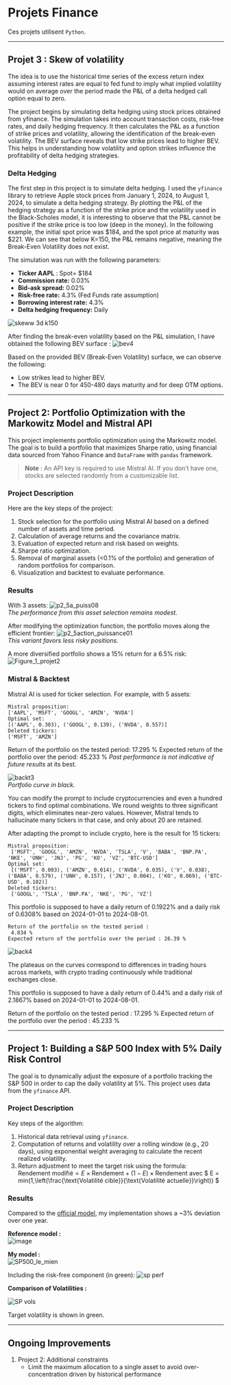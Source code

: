# Projets Finance 

Ces projets utilisent `Python`.

---
## Projet 3 : Skew of volatility

The idea is to use the historical time series of the excess return index assuming interest rates are equal to fed fund to imply what 
implied volatility would on average over the period made the P&L of a delta hedged call option equal to zero.

The project begins by simulating delta hedging using stock prices obtained from yfinance. The simulation takes into account transaction costs, risk-free rates, and daily hedging frequency. It then calculates the P&L as a function of strike prices and volatility, allowing the identification of the break-even volatility. The BEV surface reveals that low strike prices lead to higher BEV. This helps in understanding how volatility and option strikes influence the profitability of delta hedging strategies.

### Delta Hedging

The first step in this project is to simulate delta hedging. I used the `yfinance` library to retrieve Apple stock prices from January 1, 2024, to August 1, 2024, to simulate a delta hedging strategy. By plotting the P&L of the hedging strategy as a function of the strike price and the volatility used in the Black-Scholes model, it is interesting to observe that the P&L cannot be positive if the strike price is too low (deep in the money). In the following example, the initial spot price was $184, and the spot price at maturity was $221. We can see that below K=150, the P&L remains negative, meaning the Break-Even Volatility does not exist.

The simulation was run with the following parameters:
- **Ticker AAPL** : Spot= $184
- **Commission rate:** 0.03%
- **Bid-ask spread:** 0.02%
- **Risk-free rate:** 4.3% (Fed Funds rate assumption)
- **Borrowing interest rate:** 4.3%
- **Delta hedging frequency:** Daily

![skeww 3d k150](https://github.com/user-attachments/assets/4208010f-38e7-4b74-9812-c0b6880470c9)

After finding the break-even volatility based on the P&L simulation, I have obtained the following BEV surface :
![bev4](https://github.com/user-attachments/assets/0f867512-6fd6-439f-8e83-7829a44f0235)


Based on the provided BEV (Break-Even Volatility) surface, we can observe the following:

- Low strikes lead to higher BEV.
- The BEV is near 0 for 450-480 days maturity and for deep OTM options.

---
## Project 2: Portfolio Optimization with the Markowitz Model and Mistral API

This project implements portfolio optimization using the Markowitz model. The goal is to build a portfolio that maximizes Sharpe ratio, using financial data sourced from Yahoo Finance and ```DataFrame``` with ```pandas``` framework.

> **Note** : An API key is required to use Mistral AI. If you don’t have one, stocks are selected randomly from a customizable list.

### Project Description
Here are the key steps of the project:
1. Stock selection for the portfolio using Mistral AI based on a defined number of assets and time period.
2. Calculation of average returns and the covariance matrix.
3. Evaluation of expected return and risk based on weights.
4. Sharpe ratio optimization. 
5. Removal of marginal assets (<0.1% of the portfolio) and generation of random portfolios for comparison.
6. Visualization and backtest to evaluate performance.
    
### Results

With 3 assets:
![p2_5a_puiss08](https://github.com/user-attachments/assets/23492b3a-4ac7-4681-8a03-375796ebb58b)  
*The performance from this asset selection remains modest.*

After modifying the optimization function, the portfolio moves along the efficient frontier:
![p2_5action_puissance01](https://github.com/user-attachments/assets/d3daf5f4-415f-40ca-a271-bc326b1c00ed)  
*This variant favors less risky positions.*

A more diversified portfolio shows a 15% return for a 6.5% risk: 
![Figure_1_projet2](https://github.com/user-attachments/assets/cc11c918-98fd-4b63-8c93-0d36efb651c8)

### Mistral & Backtest
Mistral AI is used for ticker selection. For example, with 5 assets:
```plaintext
Mistral proposition:
['AAPL', 'MSFT', 'GOOGL', 'AMZN', 'NVDA']
Optimal set:
[('AAPL', 0.303), ('GOOGL', 0.139), ('NVDA', 0.557)]
Deleted tickers:
['MSFT', 'AMZN']
```

Return of the portfolio on the tested period:
 17.295 %
Expected return of the portfolio over the period: 45.233 %
*Past performance is not indicative of future results* at its best.

![backt3](https://github.com/user-attachments/assets/07167c7a-105a-4e9d-812c-fdfd21c1ab86)  
*Portfolio curve in black.*

You can modify the prompt to include cryptocurrencies and even a hundred tickers to find optimal combinations. We round weights to three significant digits, which eliminates near-zero values. However, Mistral tends to hallucinate many tickers in that case, and only about 20 are retained.

After adapting the prompt to include crypto, here is the result for 15 tickers:

```plaintext
Mistral proposition:
 ['MSFT', 'GOOGL', 'AMZN', 'NVDA', 'TSLA', 'V', 'BABA', 'BNP.PA', 'NKE', 'UNH', 'JNJ', 'PG', 'KO', 'VZ', 'BTC-USD']
Optimal set:
 [('MSFT', 0.003), ('AMZN', 0.014), ('NVDA', 0.035), ('V', 0.038), ('BABA', 0.579), ('UNH', 0.157), ('JNJ', 0.004), ('KO', 0.069), ('BTC-USD', 0.102)]
Deleted tickers:
 ['GOOGL', 'TSLA', 'BNP.PA', 'NKE', 'PG', 'VZ']
```
This portfolio is supposed to have a daily return of 0.1922% and a daily risk of 0.6308% based on 2024-01-01 to 2024-08-01.

```
Return of the portfolio on the tested period : 
 4.834 %
Expected return of the portfolio over the period : 26.39 %
```
![back4](https://github.com/user-attachments/assets/16130d77-e207-4040-9588-70c072856db7)

The plateaus on the curves correspond to differences in trading hours across markets, with crypto trading continuously while traditional exchanges close.

This portfolio is supposed to have a daily return of 0.44% and a daily risk of 2.1867% based on 2024-01-01 to 2024-08-01.

Return of the portfolio on the tested period :
 17.295 %
Expected return of the portfolio over the period : 45.233 %

---

## Project 1: Building a S&P 500 Index with 5% Daily Risk Control

The goal is to dynamically adjust the exposure of a portfolio tracking the S&P 500 in order to cap the daily volatility at 5%. This project uses data from the `yfinance` API.

### Project Description

Key steps of the algorithm: 
1. Historical data retrieval using `yfinance`.  
2. Computation of returns and volatility over a rolling window (e.g., 20 days), using exponential weight averaging to calculate the recent realized volatility.
3. Return adjustment to meet the target risk using the formula:  
   $`
   \text{Rendement modifié} = E \times \text{Rendement}  +(1-E) \times \text{Rendement} 
    `$
   avec
   $`
   E = min(1,\left(\frac{\text{Volatilité cible}}{\text{Volatilité actuelle}}\right)) `$
  

### Results
Compared to the [official model](https://www.spglobal.com/spdji/en/indices/multi-asset/sp-500-daily-risk-control-5-index/#overview), my implementation shows a ~3% deviation over one year.

**Reference model :**  
![image](https://github.com/user-attachments/assets/ab26c652-308f-4ba0-8276-50e3b983942c)  

**My model :**  
![SP500_le_mien](https://github.com/user-attachments/assets/96cc1b53-a108-4230-ae73-cc5de319ec41)

Including the risk-free component (in green):
![sp perf](https://github.com/user-attachments/assets/2bb5cee0-2ef3-40b2-9648-8f2aaf2e38eb)


**Comparison of Volatilities :** 

![SP vols](https://github.com/user-attachments/assets/ab504701-03fb-42b6-b8b4-ed92a2a29e5e)

Target volatility is shown in green.

---

## Ongoing Improvements

1. Project 2: Additional constraints
    - Limit the maximum allocation to a single asset to avoid over-concentration driven by historical performance
  
